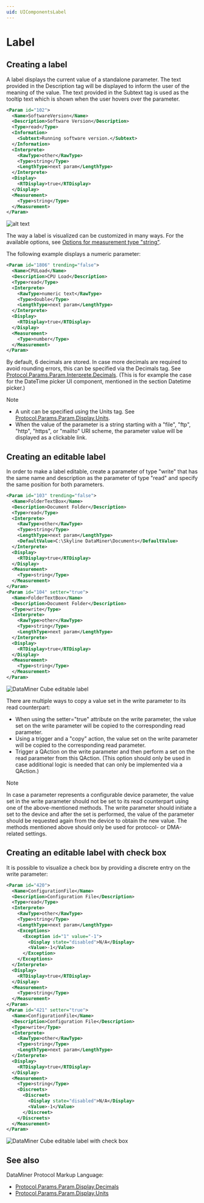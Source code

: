 ```yaml
---
uid: UIComponentsLabel
---
```


# Label

## Creating a label

A label displays the current value of a standalone parameter. The text provided in the Description tag will be displayed to inform the user of the meaning of the value. The text provided in the Subtext tag is used as the tooltip text which is shown when the user hovers over the parameter.

```xml
<Param id="102">
  <Name>SoftwareVersion</Name>
  <Description>Software Version</Description>
  <Type>read</Type>
  <Information>
    <Subtext>Running software version.</Subtext>
  </Information>
  <Interprete>
    <RawType>other</RawType>
    <Type>string</Type>
    <LengthType>next param</LengthType>
  </Interprete>
  <Display>
    <RTDisplay>true</RTDisplay>
  </Display>
  <Measurement>
    <Type>string</Type>
  </Measurement>
</Param>
```

![alt text](~/develop/images/uilabel.png "DataMiner Cube label")

The way a label is visualized can be customized in many ways. For the available options, see [Options for measurement type "string"](xref:Protocol.Params.Param.Measurement.Type-options#options-for-measurement-type-string).

The following example displays a numeric parameter:

```xml
<Param id="1806" trending="false">
  <Name>CPULoad</Name>
  <Description>CPU Load</Description>
  <Type>read</Type>
  <Interprete>
    <RawType>numeric text</RawType>
    <Type>double</Type>
    <LengthType>next param</LengthType>
  </Interprete>
  <Display>
    <RTDisplay>true</RTDisplay>
  </Display>
  <Measurement>
    <Type>number</Type>
  </Measurement>
</Param>
```

By default, 6 decimals are stored. In case more decimals are required to avoid rounding errors, this can be specified via the Decimals tag. See [Protocol.Params.Param.Interprete.Decimals](xref:Protocol.Params.Param.Interprete.Decimals). (This is for example the case for the DateTime picker UI component, mentioned in the section Datetime picker.)

> [!NOTE]
>
> - A unit can be specified using the Units tag. See [Protocol.Params.Param.Display.Units](xref:Protocol.Params.Param.Display.Units).
> - When the value of the parameter is a string starting with a "file", "ftp", "http", "https", or "mailto" URI scheme, the parameter value will be displayed as a clickable link.

## Creating an editable label

In order to make a label editable, create a parameter of type "write" that has the same name and description as the parameter of type "read" and specify the same position for both parameters.

```xml
<Param id="103" trending="false">
  <Name>FolderTextBox</Name>
  <Description>Document Folder</Description>
  <Type>read</Type>
  <Interprete>
    <RawType>other</RawType>
    <Type>string</Type>
    <LengthType>next param</LengthType>
    <DefaultValue>C:\Skyline DataMiner\Documents</DefaultValue>
  </Interprete>
  <Display>
    <RTDisplay>true</RTDisplay>
  </Display>
  <Measurement>
    <Type>string</Type>
  </Measurement>
</Param>
<Param id="104" setter="true">
  <Name>FolderTextBox</Name>
  <Description>Document Folder</Description>
  <Type>write</Type>
  <Interprete>
    <RawType>other</RawType>
    <Type>string</Type>
    <LengthType>next param</LengthType>
  </Interprete>
  <Display>
    <RTDisplay>true</RTDisplay>
  </Display>
  <Measurement>
    <Type>string</Type>
  </Measurement>
</Param>
```

![DataMiner Cube editable label](~/develop/images/uieditablelabel.png "DataMiner Cube editable label")

There are multiple ways to copy a value set in the write parameter to its read counterpart:

- When using the setter="true" attribute on the write parameter, the value set on the write parameter will be copied to the corresponding read parameter.
- Using a trigger and a "copy" action, the value set on the write parameter will be copied to the corresponding read parameter.
- Trigger a QAction on the write parameter and then perform a set on the read parameter from this QAction. (This option should only be used in case additional logic is needed that can only be implemented via a QAction.)

> [!NOTE]
> In case a parameter represents a configurable device parameter, the value set in the write parameter should not be set to its read counterpart using one of the above-mentioned methods. The write parameter should initiate a set to the device and after the set is performed, the value of the parameter should be requested again from the device to obtain the new value. The methods mentioned above should only be used for protocol- or DMA-related settings.

## Creating an editable label with check box

It is possible to visualize a check box by providing a discrete entry on the write parameter:

```xml
<Param id="420">
  <Name>ConfigurationFile</Name>
  <Description>Configuration File</Description>
  <Type>read</Type>
  <Interprete>
    <RawType>other</RawType>
    <Type>string</Type>
    <LengthType>next param</LengthType>
    <Exceptions>
      <Exception id="1" value="-1">
        <Display state="disabled">N/A</Display>
        <Value>-1</Value>
      </Exception>
    </Exceptions>
  </Interprete>
  <Display>
    <RTDisplay>true</RTDisplay>
  </Display>
  <Measurement>
    <Type>string</Type>
  </Measurement>
</Param>
<Param id="421" setter="true">
  <Name>ConfigurationFile</Name>
  <Description>Configuration File</Description>
  <Type>write</Type>
  <Interprete>
    <RawType>other</RawType>
    <Type>string</Type>
    <LengthType>next param</LengthType>
  </Interprete>
  <Display>
    <RTDisplay>true</RTDisplay>
  </Display>
  <Measurement>
    <Type>string</Type>
    <Discreets>
      <Discreet>
        <Display state="disabled">N/A</Display>
        <Value>-1</Value>
      </Discreet>
    </Discreets>
  </Measurement>
</Param>
```

![DataMiner Cube editable label with check box](~/develop/images/uieditablelabelwithcheckbox.png)

## See also

DataMiner Protocol Markup Language:

- [Protocol.Params.Param.Display.Decimals](xref:Protocol.Params.Param.Display.Decimals)
- [Protocol.Params.Param.Display.Units](xref:Protocol.Params.Param.Display.Units)

